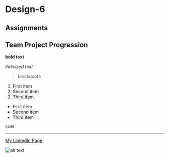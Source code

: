 # Design-6
## Assignments
## Team Project Progression
**bold text**

*italicized text*

> blockquote

1. First item
2. Second item
3. Third item

- First item
- Second item
- Third item

`code`

---

[My LinkedIn Page](https://www.linkedin.com/in/john-shea-a608351a6/)

![alt text](image.jpg)
